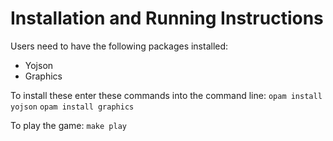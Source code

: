 # Installation and Running Instructions

Users need to have the following packages installed:
* Yojson
* Graphics

To install these enter these commands into the command line:
```opam install yojson```
```opam install graphics```

To play the game:
```make play```

